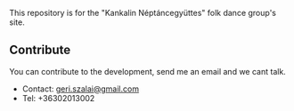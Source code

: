 This repository is for the "Kankalin Néptáncegyüttes" folk dance group's site.
## Contribute
You can contribute to the development, send me an email and we cant talk.
 - Contact: geri.szalai@gmail.com
 - Tel: +36302013002
